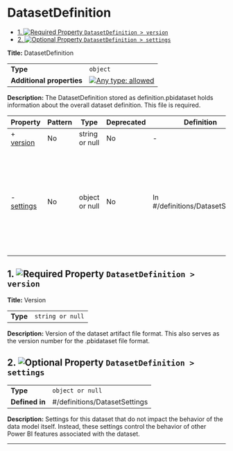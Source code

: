 # DatasetDefinition

- [1. ![Required](https://img.shields.io/badge/Required-blue) Property `DatasetDefinition > version`](#version)
- [2. ![Optional](https://img.shields.io/badge/Optional-yellow) Property `DatasetDefinition > settings`](#settings)

**Title:** DatasetDefinition

|                           |                                                                                                                                   |
| ------------------------- | --------------------------------------------------------------------------------------------------------------------------------- |
| **Type**                  | `object`                                                                                                                          |
| **Additional properties** | [![Any type: allowed](https://img.shields.io/badge/Any%20type-allowed-green)](# "Additional Properties of any type are allowed.") |

**Description:** The DatasetDefinition stored as definition.pbidataset holds information about the overall dataset definition. This file is required.

| Property                 | Pattern | Type           | Deprecated | Definition                       | Title/Description                                                                                                                                                                        |
| ------------------------ | ------- | -------------- | ---------- | -------------------------------- | ---------------------------------------------------------------------------------------------------------------------------------------------------------------------------------------- |
| + [version](#version )   | No      | string or null | No         | -                                | Version                                                                                                                                                                                  |
| - [settings](#settings ) | No      | object or null | No         | In #/definitions/DatasetSettings | Settings for this dataset that do not impact the behavior of the data model itself. Instead, these settings control the behavior of other Power BI features associated with the dataset. |

## <a name="version"></a>1. ![Required](https://img.shields.io/badge/Required-blue) Property `DatasetDefinition > version`

**Title:** Version

|          |                  |
| -------- | ---------------- |
| **Type** | `string or null` |

**Description:** Version of the dataset artifact file format. This also serves as the version number for the .pbidataset file format.

## <a name="settings"></a>2. ![Optional](https://img.shields.io/badge/Optional-yellow) Property `DatasetDefinition > settings`

|                |                               |
| -------------- | ----------------------------- |
| **Type**       | `object or null`              |
| **Defined in** | #/definitions/DatasetSettings |

**Description:** Settings for this dataset that do not impact the behavior of the data model itself. Instead, these settings control the behavior of other Power BI features associated with the dataset.

----------------------------------------------------------------------------------------------------------------------------
